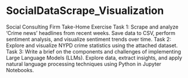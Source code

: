 # SocialDataScrape_Visualization
 Social Consulting Firm Take-Home Exercise  Task 1: Scrape and analyze ‘Crime news’ headlines from recent weeks. Save data to CSV, perform sentiment analysis, and visualize sentiment trends over time.  Task 2: Explore and visualize NYPD crime statistics using the attached dataset.  Task 3: Write a brief on the components and challenges of implementing Large Language Models (LLMs).  Explore data, extract insights, and apply natural language processing techniques using Python in Jupyter Notebooks.

